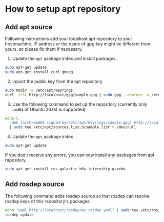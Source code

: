 # How to setup apt repository

## Add apt source

Following instructions add your localhost apt repository to your hostmachine. IP address or the name of gpg key might be different from yours, so please fix them if necessary.

1. Update the `apt` package index and install packages.

```sh
sudo apt-get update
sudo apt-get install curl gnupg
```

2. Import the public key from the apt repository

```sh
sudo mkdir -p /etc/apt/keyrings
curl -fsSL http://localhost/gpg/sample.gpg | sudo gpg --dearmor -o /etc/apt/keyrings/sample.gpg
```

3. Use the following command to set up the repository (currently only `amd64` of Ubuntu 20.04 is supported)

```sh
echo \
  "deb [arch=amd64 signed-by=/etc/apt/keyrings/sample.gpg] http://localhost/ stable main" \
  | sudo tee /etc/apt/sources.list.d/sample.list > /dev/null
```

4. Update the `apt` package index

```sh
sudo apt-get update
```

If you don't receive any errors, you can now install any packages from apt repository.

```sh
sudo apt-get install ros-galactic-h6x-internship-gazebo
```

## Add rosdep source

The following command adds rosdep source so that rosdep can resolve rosdep keys of this repository's packages.

```sh
echo "yaml http://localhost/rosdep/my_rosdep.yaml" | sudo tee /etc/ros/rosdep/sources.list.d/50-my-packages.list
rosdep update
```


